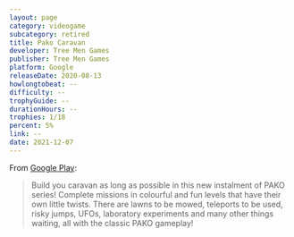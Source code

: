 ```yaml
---
layout: page
category: videogame
subcategory: retired
title: Pako Caravan
developer: Tree Men Games
publisher: Tree Men Games
platform: Google
releaseDate: 2020-08-13
howlongtobeat: --
difficulty: --
trophyGuide: --
durationHours: --
trophies: 1/18
percent: 5%
link: --
date: 2021-12-07
---
```


From [Google Play](https://play.google.com/store/apps/details?id=com.treemengames.pakocaravan):

> Build you caravan as long as possible in this new instalment of PAKO series! Complete missions in colourful and fun levels that have their own little twists. There are lawns to be mowed, teleports to be used, risky jumps, UFOs, laboratory experiments and many other things waiting, all with the classic PAKO gameplay!

